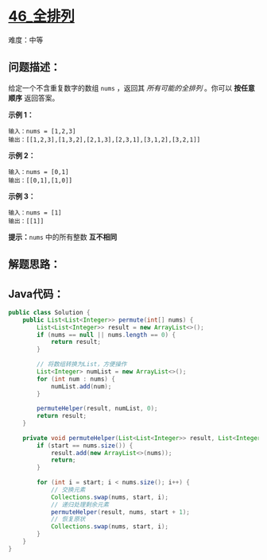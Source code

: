 # [46_全排列](https://leetcode.cn/problems/permutations/)

难度：中等

## 问题描述：

给定一个不含重复数字的数组 `nums` ，返回其 *所有可能的全排列* 。你可以 **按任意顺序** 返回答案。

**示例 1：**

```
输入：nums = [1,2,3]
输出：[[1,2,3],[1,3,2],[2,1,3],[2,3,1],[3,1,2],[3,2,1]]
```

**示例 2：**

```
输入：nums = [0,1]
输出：[[0,1],[1,0]]
```

**示例 3：**

```
输入：nums = [1]
输出：[[1]]
```

**提示：**`nums` 中的所有整数 **互不相同**

## 解题思路：



## Java代码：

```java
public class Solution {
    public List<List<Integer>> permute(int[] nums) {
        List<List<Integer>> result = new ArrayList<>();
        if (nums == null || nums.length == 0) {
            return result;
        }
        
        // 将数组转换为List，方便操作
        List<Integer> numList = new ArrayList<>();
        for (int num : nums) {
            numList.add(num);
        }
        
        permuteHelper(result, numList, 0);
        return result;
    }
    
    private void permuteHelper(List<List<Integer>> result, List<Integer> nums, int start) {
        if (start == nums.size()) {
            result.add(new ArrayList<>(nums));
            return;
        }
        
        for (int i = start; i < nums.size(); i++) {
            // 交换元素
            Collections.swap(nums, start, i);
            // 递归处理剩余元素
            permuteHelper(result, nums, start + 1);
            // 恢复原状
            Collections.swap(nums, start, i);
        }
    }
}
```

